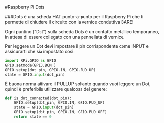 <!--
---
name: DOTs
class: board
type: Tutti
formfactor: Altro
manufacturer: Raspberry Pi
description: Unisci i puntini e crea un circuito
url: http://www.raspberrypi.org/dots/
github: https://github.com/raspberrypilearning/dots
buy: https://thepihut.com/products/raspberry-pi-dots-board
image: 'rpf-dots.png'
pincount: 40
eeprom: no
pin:
  bcm0:
    name: 'Colore: Blu'
    direction: input
  bcm1:
    name: Puntino 7
    direction: input
  bcm2:
    name: Puntino 22
    direction: input
  bcm3:
    name: Puntino 21
    direction: input
  bcm4:
    name: Puntino 2
    direction: input
  bcm5:
    name: Puntino 9
    direction: input
  bcm6:
    name: Puntino 14
    direction: input
  bcm7:
    name: Puntino 6
    direction: input
  bcm8:
    name: Puntino 18
    direction: input
  bcm9:
    name: Puntino 17
    direction: input
  bcm10:
    name: 'Colore: Verde'
    direction: input
  bcm11:
    name: Puntino 8
    direction: input
  bcm12:
    name: Puntino 10
    direction: input
  bcm13:
    name: Cloud
    direction: input
  bcm14:
    name: Puntino 1
    direction: input
  bcm15:
    name: Puntino 3
    direction: input
  bcm16:
    name: Puntino 13
    direction: input
  bcm17:
    name: Puntino 4
    direction: input
  bcm18:
    name: Puntino 20
    direction: input
  bcm19:
    name: 'Colore: Arancione'
    direction: input
  bcm20:
    name: Bear
    direction: input
  bcm21:
    name: Puntino 12
    direction: input
  bcm22:
    name: Puntino 15
    direction: input
  bcm23:
    name: Puntino 16
    direction: input
  bcm24:
    name: Puntino 19
    direction: input
  bcm25:
    name: Puntino 5
    direction: input
  bcm26:
    name: Puntino 11
    direction: input
  bcm27:
    name: 'Colore: Rosso'
    direction: input
-->
#Raspberry Pi Dots

###Dots è una scheda HAT punto-a-punto per il Raspberry Pi che ti permette di chiudere il circuito con la vernice conduttiva BARE!

Ogni puntino ("Dot") sulla scheda Dots è un contatto metallico temporaneo, in attesa di essere collegato con una pennellata di vernice.

Per leggere un Dot devi impostare il pin corrispondente come INPUT e assicurarti che sia impostato così:

```python
import RPi.GPIO as GPIO
GPIO.setmode(GPIO.BCM )
GPIO.setup(dot_pin, GPIO.IN, GPIO.PUD_UP)
state = GPIO.input(dot_pin)
```

È buona norma attivare il PULLUP soltanto quando vuoi leggere un Dot, quindi è preferibile utilizzare 
qualcosa del genere:

```python
def is_dot_connected(dot_pin):
    GPIO.setup(dot_pin, GPIO.IN, GPIO.PUD_UP)
    state = GPIO.input(dot_pin)
    GPIO.setup(dot_pin, GPIO.IN, GPIO.PUD_OFF)
    return state == 0
```